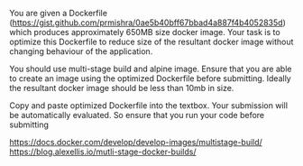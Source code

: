 You are given a Dockerfile (https://gist.github.com/prmishra/0ae5b40bff67bbad4a887f4b4052835d) which produces approximately 650MB size docker image. Your task is to optimize this Dockerfile to reduce size of the resultant docker image without changing behaviour of the application.

You should use multi-stage build and alpine image. Ensure that you are able to create an image using the optimized Dockerfile before submitting. Ideally the resultant docker image should be less than 10mb in size.

Copy and paste optimized Dockerfile into the textbox. Your submission will be automatically evaluated. So ensure that you run your code before submitting

https://docs.docker.com/develop/develop-images/multistage-build/
https://blog.alexellis.io/mutli-stage-docker-builds/
